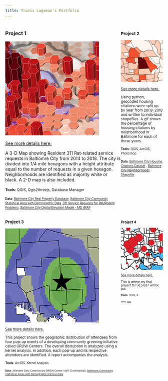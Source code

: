 ```yaml
---
title: Travis Lageman's Portfolio
---
```

<!--This is the first row of projects -->
<div style="display:table-row; width:100%; table-layout: fixed">
<div style="display: table-cell; width:370px; margin-right:10px" markdown="1">

### Project 1

![Proj1_Teaser](Project1/311RatTeaser_Lageman.png)

[See more details here.](https://tlageman.github.io/Project1/Lageman_Project1.html)

A 3-D Map showing Resident 311 Rat-related service requests in Baltiomre City from 2014 to 2018. The city is divided into 1/4 mile hexagons with a height attribute equal to the number of requests in a given hexagon. Neighborhoods are identified as majority white or black. A 2-D map is also included.

<small>__Tools__: QGIS, Qgis2threejs, Database Manager

<small>__Data__:
[Baltimore City Real Property Database](https://gis-baltimore.opendata.arcgis.com/datasets/b41551f53345445fa05b554cd77b3732_0)
,[Baltimore City Community Statistical Area with Demographic Data](https://bniajfi.org/)
,[311 Service Requests for Rat/Rodent Problems](https://data.baltimorecity.gov/City-Services/311-Customer-Service-Requests/9agw-sxsr)
,[Baltimore City Digital Elevation Model - MD iMAP](https://imap.maryland.gov/Pages/lidar-dem-download-files.aspx)
</small>

</div>

<div style="width: 5px">
</div>

<div style="display: table-cell; width:370px" markdown="1">

### Project 2

![Proj2_Teaser](Project2/HousingGif_teaser.png)

[See more details here.](https://tlageman.github.io/Project2/Project2_Lageman.html)

Using python, geocoded housing citations were split up by year from 2008-2018 and written to individual shapefiles. A gif shows the percentage of housing citations by neighborhood in Baltimore for each of those years.

<small>__Tools__: QGIS, ArcGIS, Photoshop </small>

<small>__Data__:
[Baltimore City Housing Citations Dataset](https://data.baltimorecity.gov/Housing-Development/Housing-Citations/pugq-wdem)
, [Baltimore City Neighborhoods Shapefile](http://gis-baltimore.opendata.arcgis.com/datasets/neighborhoods) </small>

</div>
</div>
<!--This is the second row of projects -->
<div style="display:table-row; width:100%; table-layout: fixed">
<div style="display: table-cell; width:370px; margin-right:10px" markdown="1">

### Project 3

![Proj3_Teaser](Project3/GROW_teaser.png)

[See more details here.](https://tlageman.github.io/Project3/Project3_Lageman.html)

This project shows the geographic distribution of attendees from four pop-up events of a developing community greening initiative called GROW Centers. The overall distrubtion is analyzed using a kernel analysis. In addition, each pop-up and its respective attendees are identified. A report accompanies the analysis.

<small>__Tools__: ArcGIS, Kernel Analysis

<small>__Data__:
Attendee Data Collected by GROW Center Staff (Confidential), [Baltimore Community Statistical Areas  with Demographic/Census Data](https://bniajfi.org/community/Baltimore%20City/) </small>

</div>

<div style="width: 5px">
</div>

<div style="display: table-cell; width:370px" markdown="1">

### Project 4

![Proj4_Teaser](Project4/p4_teaser.png)

[See more details here.](https://tlageman.github.io/Project4/FinalProject_Lageman.html)

This is where my final project for GES 687 will be put.

<small>__Tools__: QGIS, R

<small>__Data__:
[TBD](TBD.com) </small>

</div>
</div>

